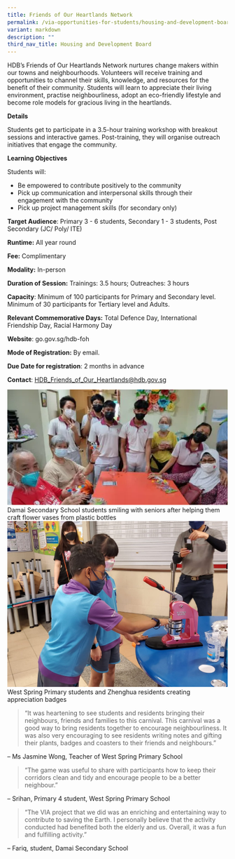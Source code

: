 ```yaml
---
title: Friends of Our Heartlands Network
permalink: /via-opportunities-for-students/housing-and-development-board/friends-of-our-heartlands-network/
variant: markdown
description: ""
third_nav_title: Housing and Development Board
---
```

HDB’s Friends of Our Heartlands Network nurtures change makers within our towns and neighbourhoods. Volunteers will receive training and opportunities to channel their skills, knowledge, and resources for the benefit of their community. Students will learn to appreciate their living environment, practise neighbourliness, adopt an eco-friendly lifestyle and become role models for gracious living in the heartlands.

**Details**

Students get to participate in a 3.5-hour training workshop with breakout sessions and interactive games. Post-training, they will organise outreach initiatives that engage the community.

**Learning Objectives**

Students will: 
* Be empowered to contribute positively to the community 
* Pick up communication and interpersonal skills through their engagement with the community 
* Pick up project management skills (for secondary only)

**Target Audience**: Primary 3 - 6 students, Secondary 1 - 3 students, Post Secondary (JC/ Poly/ ITE)

**Runtime:** All year round

**Fee:** Complimentary

**Modality:** In-person

**Duration of Session:** Trainings: 3.5 hours; Outreaches: 3 hours

**Capacity**:  Minimum of 100 participants for Primary and Secondary level. Minimum of 30 participants for Tertiary level and Adults.

**Relevant Commemorative Days:** Total Defence Day, International Friendship Day, Racial Harmony Day

**Website**: go.gov.sg/hdb-foh

**Mode of Registration:** By email.

**Due Date for registration**: 2 months in advance

**Contact**: HDB_Friends_of_Our_Heartlands@hdb.gov.sg

![](/images/HDB_friends_of_heartland_network_Damai_1.PNG)Damai Secondary School students smiling with seniors after helping them craft flower vases from plastic bottles
![](/images/HDB_friends_of_heartland_network_West_Spring_4.jpeg)West Spring Primary students and Zhenghua residents creating appreciation badges

> “It was heartening to see students and residents bringing their neighbours, friends and families to this carnival. This carnival was a good way to bring residents together to encourage neighbourliness. It was also very encouraging to see residents writing notes and gifting their plants, badges and coasters to their friends and neighbours.”

– Ms Jasmine Wong, Teacher of West Spring Primary School

> “The game was useful to share with participants how to keep their corridors clean and tidy and encourage people to be a better neighbour.”

– Srihan, Primary 4 student, West Spring Primary School

> “The VIA project that we did was an enriching and entertaining way to contribute to saving the Earth. I personally believe that the activity conducted had benefited both the elderly and us. Overall, it was a fun and fulfilling activity.”

– Fariq, student, Damai Secondary School